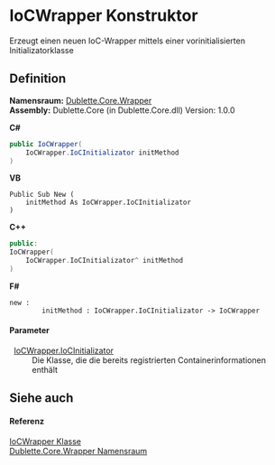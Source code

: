 # IoCWrapper Konstruktor


Erzeugt einen neuen IoC-Wrapper mittels einer vorinitialisierten Initializatorklasse



## Definition
**Namensraum:** <a href="N_Dublette_Core_Wrapper">Dublette.Core.Wrapper</a>  
**Assembly:** Dublette.Core (in Dublette.Core.dll) Version: 1.0.0

**C#**
``` C#
public IoCWrapper(
	IoCWrapper.IoCInitializator initMethod
)
```
**VB**
``` VB
Public Sub New ( 
	initMethod As IoCWrapper.IoCInitializator
)
```
**C++**
``` C++
public:
IoCWrapper(
	IoCWrapper.IoCInitializator^ initMethod
)
```
**F#**
``` F#
new : 
        initMethod : IoCWrapper.IoCInitializator -> IoCWrapper
```



#### Parameter
<dl><dt>  <a href="T_Dublette_Core_Wrapper_IoCWrapper_IoCInitializator">IoCWrapper.IoCInitializator</a></dt><dd>Die Klasse, die die bereits registrierten Containerinformationen enthält</dd></dl>

## Siehe auch


#### Referenz
<a href="T_Dublette_Core_Wrapper_IoCWrapper">IoCWrapper Klasse</a>  
<a href="N_Dublette_Core_Wrapper">Dublette.Core.Wrapper Namensraum</a>  
